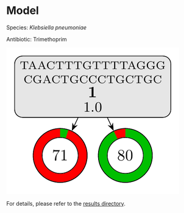 
# Model

Species: *Klebsiella pneumoniae*

Antibiotic: Trimethoprim

<a href="./model.pdf"><img src="./model.png" /></a>

For details, please refer to the [results directory](../../../../../results/cart_b/klebsiella%20pneumoniae/trimethoprim/repeat_7/).

